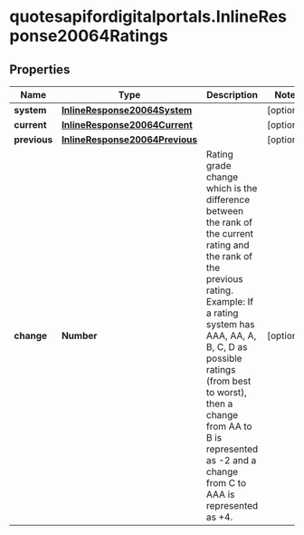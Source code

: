 # quotesapifordigitalportals.InlineResponse20064Ratings

## Properties

Name | Type | Description | Notes
------------ | ------------- | ------------- | -------------
**system** | [**InlineResponse20064System**](InlineResponse20064System.md) |  | [optional] 
**current** | [**InlineResponse20064Current**](InlineResponse20064Current.md) |  | [optional] 
**previous** | [**InlineResponse20064Previous**](InlineResponse20064Previous.md) |  | [optional] 
**change** | **Number** | Rating grade change which is the difference between the rank of the current rating and the rank of the previous rating. Example: If a rating system has AAA, AA, A, B, C, D as possible ratings (from best to worst), then a change from AA to B is represented as -2 and a change from C to AAA is represented as +4. | [optional] 


